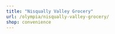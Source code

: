 ```yaml
---
title: "Nisqually Valley Grocery"
url: /olympia/nisqually-valley-grocery/
shop: convenience
---
```

